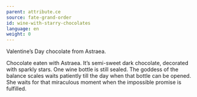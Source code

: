 ```yaml
---
parent: attribute.ce
source: fate-grand-order
id: wine-with-starry-chocolates
language: en
weight: 0
---
```


Valentine’s Day chocolate from Astraea.

Chocolate eaten with Astraea. It’s semi-sweet dark chocolate, decorated with sparkly stars. One wine bottle is still sealed. The goddess of the balance scales waits patiently till the day when that bottle can be opened. She waits for that miraculous moment when the impossible promise is fulfilled. 
